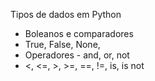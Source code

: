 Tipos de dados em Python
- Boleanos e comparadores
 - True, False, None, 
 - Operadores - and, or, not
 - <, <=, >, >=, ==, !=, is, is not

